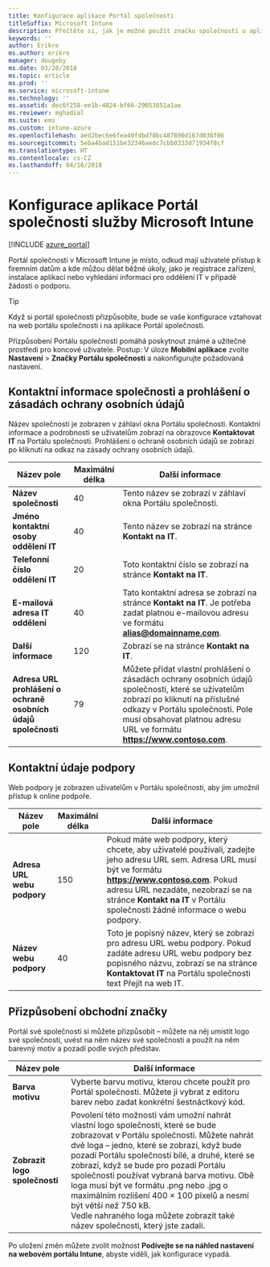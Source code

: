 ```yaml
---
title: Konfigurace aplikace Portál společnosti
titleSuffix: Microsoft Intune
description: Přečtěte si, jak je možné použít značku společnosti u aplikace Portál společnosti Intune.
keywords: ''
author: Erikre
ms.author: erikre
manager: dougeby
ms.date: 03/28/2018
ms.topic: article
ms.prod: ''
ms.service: microsoft-intune
ms.technology: ''
ms.assetid: dec6f258-ee1b-4824-bf66-29053051a1ae
ms.reviewer: mghadial
ms.suite: ems
ms.custom: intune-azure
ms.openlocfilehash: aed2bec6e6fea40fdbd78bc487896d167d036f06
ms.sourcegitcommit: 5eba4bad151be32346aedc7cbb0333d71934f8cf
ms.translationtype: HT
ms.contentlocale: cs-CZ
ms.lasthandoff: 04/16/2018
---
```

# <a name="how-to-configure-the-microsoft-intune-company-portal-app"></a>Konfigurace aplikace Portál společnosti služby Microsoft Intune

[!INCLUDE [azure_portal](./includes/azure_portal.md)]

Portál společnosti v Microsoft Intune je místo, odkud mají uživatelé přístup k firemním datům a kde můžou dělat běžné úkoly, jako je registrace zařízení, instalace aplikací nebo vyhledání informací pro oddělení IT v případě žádosti o podporu.        

> [!Tip]        
> Když si portál společnosti přizpůsobíte, bude se vaše konfigurace vztahovat na web portálu společnosti i na aplikace Portál společnosti.       

Přizpůsobení Portálu společnosti pomáhá poskytnout známé a užitečné prostředí pro koncové uživatele. Postup: V úloze **Mobilní aplikace** zvolte **Nastavení** > **Značky Portálu společnosti** a nakonfigurujte požadovaná nastavení.      

## <a name="company-contact-information-and-privacy-statement"></a>Kontaktní informace společnosti a prohlášení o zásadách ochrany osobních údajů        
Název společnosti je zobrazen v záhlaví okna Portálu společnosti. Kontaktní informace a podrobnosti se uživatelům zobrazí na obrazovce **Kontaktovat IT** na Portálu společnosti. Prohlášení o ochraně osobních údajů se zobrazí po kliknutí na odkaz na zásady ochrany osobních údajů.        


|                   Název pole                   | Maximální délka |                                                                                                 Další informace                                                                                                 |
|------------------------------------------------|------------|------------------------------------------------------------------------------------------------------------------------------------------------------------------------------------------------------------------|
|         <strong>Název společnosti</strong>          |     40     |                                                                            Tento název se zobrazí v záhlaví okna Portálu společnosti.                                                                            |
|  <strong>Jméno kontaktní osoby oddělení IT</strong>   |     40     |                                                                         Tento název se zobrazí na stránce <strong>Kontakt na IT</strong>.                                                                          |
|  <strong>Telefonní číslo oddělení IT</strong>   |     20     |                                                                    Toto kontaktní číslo se zobrazí na stránce <strong>Kontakt na IT</strong>.                                                                     |
|  <strong>E-mailová adresa IT oddělení</strong>  |     40     |                       Tato kontaktní adresa se zobrazí na stránce <strong>Kontakt na IT</strong>. Je potřeba zadat platnou e-mailovou adresu ve formátu <strong>alias@domainname.com</strong>.                       |
|    <strong>Další informace</strong>     |    120     |                                                                                Zobrazí se na stránce <strong>Kontakt na IT</strong>.                                                                                |
| <strong>Adresa URL prohlášení o ochraně osobních údajů společnosti</strong> |     79     | Můžete přidat vlastní prohlášení o zásadách ochrany osobních údajů společnosti, které se uživatelům zobrazí po kliknutí na příslušné odkazy v Portálu společnosti. Pole musí obsahovat platnou adresu URL ve formátu <strong><https://www.contoso.com></strong>. |

## <a name="support-contacts"></a>Kontaktní údaje podpory     
Web podpory je zobrazen uživatelům v Portálu společnosti, aby jim umožnil přístup k online podpoře.        



|Název pole|Maximální délka|Další informace|        
|-|-|-|     
|**Adresa URL webu podpory**|150|Pokud máte web podpory, který chcete, aby uživatelé používali, zadejte jeho adresu URL sem. Adresa URL musí být ve formátu **https://www.contoso.com**. Pokud adresu URL nezadáte, nezobrazí se na stránce **Kontakt na IT** v Portálu společnosti žádné informace o webu podpory.|        
|**Název webu podpory**|40|Toto je popisný název, který se zobrazí pro adresu URL webu podpory. Pokud zadáte adresu URL webu podpory bez popisného názvu, zobrazí se na stránce **Kontaktovat IT** na Portálu společnosti text Přejít na web IT.       

## <a name="company-branding-customization"></a>Přizpůsobení obchodní značky       
Portál své společnosti si můžete přizpůsobit – můžete na něj umístit logo své společnosti, uvést na něm název své společnosti a použít na něm barevný motiv a pozadí podle svých představ.     



|Název pole|Další informace|       
|-|-|       
|**Barva motivu**|Vyberte barvu motivu, kterou chcete použít pro Portál společnosti. Můžete ji vybrat z editoru barev nebo zadat konkrétní šestnáctkový kód.|      
|**Zobrazit logo společnosti**|Povolení této možnosti vám umožní nahrát vlastní logo společnosti, které se bude zobrazovat v Portálu společnosti. Můžete nahrát dvě loga – jedno, které se zobrazí, když bude pozadí Portálu společnosti bílé, a druhé, které se zobrazí, když se bude pro pozadí Portálu společnosti používat vybraná barva motivu. Obě loga musí být ve formátu .png nebo .jpg o maximálním rozlišení 400 × 100 pixelů a nesmí být větší než 750 kB.<br>Vedle nahraného loga můžete zobrazit také název společnosti, který jste zadali.|      

Po uložení změn můžete zvolit možnost **Podívejte se na náhled nastavení na webovém portálu Intune**, abyste viděli, jak konfigurace vypadá.
